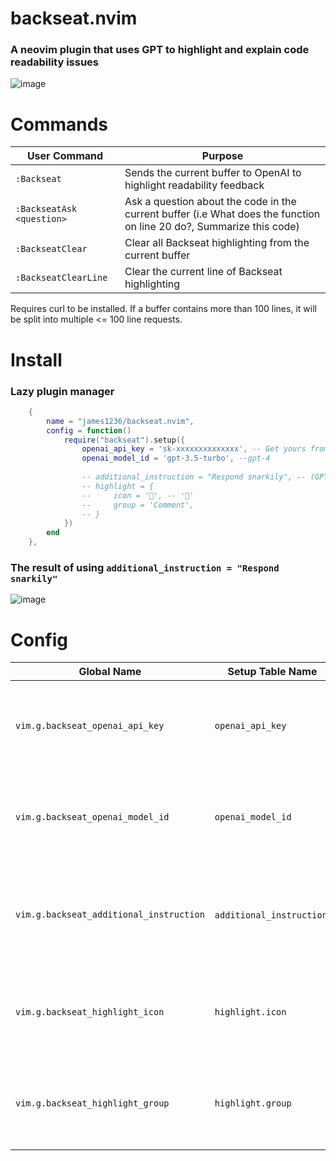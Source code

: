 # backseat.nvim
### A neovim plugin that uses GPT to highlight and explain code readability issues
![image](https://user-images.githubusercontent.com/32351696/229299250-1fcb4135-2a6a-4663-9637-13af7c0ee7cd.png)

# Commands
| User Command | Purpose |
| -- | -- |
| `:Backseat`  | Sends the current buffer to OpenAI to highlight readability feedback |
| `:BackseatAsk <question>` | Ask a question about the code in the current buffer (i.e What does the function on line 20 do?, Summarize this code)
| `:BackseatClear` | Clear all Backseat highlighting from the current buffer
| `:BackseatClearLine` | Clear the current line of Backseat highlighting

Requires curl to be installed. If a buffer contains more than 100 lines, it will be split into multiple <= 100 line requests. 
# Install
### Lazy plugin manager
```lua
    {
        name = "james1236/backseat.nvim",
        config = function()
            require("backseat").setup({
                openai_api_key = 'sk-xxxxxxxxxxxxxx', -- Get yours from platform.openai.com/account/api-keys
                openai_model_id = 'gpt-3.5-turbo', --gpt-4
                
                -- additional_instruction = "Respond snarkily", -- (GPT-3 will probably deny this request, but GPT-4 complies)
                -- highlight = {
                --     icon = '', -- ''
                --     group = 'Comment',
                -- }
            })
        end
    },
```
### The result of using `additional_instruction = "Respond snarkily"`
![image](https://user-images.githubusercontent.com/32351696/229297495-6d145848-10bf-43eb-8c2a-ab4264f514b1.png)

# Config 
| Global Name | Setup Table Name | Default | Purpose |
| --- | --- | --- | -- |
`vim.g.backseat_openai_api_key` | `openai_api_key` | `nil` | Your OpenAI API key, needed to access language models
`vim.g.backseat_openai_model_id` | `openai_model_id` | `'gpt-3.5-turbo'` | The model's identifier, such as gpt-3.5-turbo and gpt-4
`vim.g.backseat_additional_instruction` | `additional_instruction`, | `nil` | An additional instruction to give the AI, like "Make your responses more brief"
`vim.g.backseat_highlight_icon` | `highlight.icon` | `''` | The sign column icon to display for each line containing suggestions
`vim.g.backseat_highlight_group` | `highlight.group` | `'String'` | The `:hi` highlight color group for the icon and the suggestion text 
